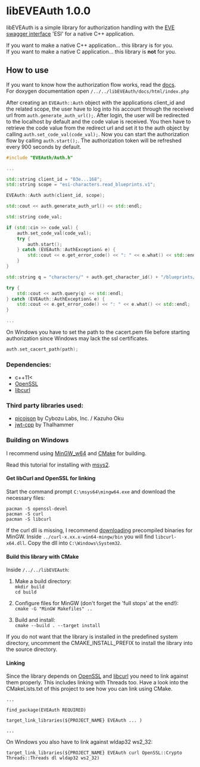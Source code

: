# libEVEAuth 1.0.0

libEVEAuth is a simple library for authorization handling with the 
[EVE swagger interface](https://github.com/esi/esi-docs) 'ESI' for a native C++ application.

If you want to make a native C++ application... this library is for you.  
If you want to make a native C application... this library is **not** for you.

## How to use

If you want to know how the authorization flow works, read the [docs](https://github.com/esi/esi-docs).  
For doxygen documentation open ```/../../libEVEAuth/docs/html/index.php```

After creating an ```EVEAuth::Auth``` object with the applications client_id and the related scope, the user
have to log into his account through the received url from ```auth.generate_auth_url();```. After login, the user will
be redirected to the localhost by default and the code value is received. You then have to retrieve the code value from the redirect url
and set it to the auth object by calling ```auth.set_code_val(code_val);```. Now you can start the authorization flow
by calling ```auth.start();```. The authorization token will be refreshed every 900 seconds by default.

```c++
#include "EVEAuth/Auth.h"

...

std::string client_id = "03e...168";
std::string scope = "esi-characters.read_blueprints.v1";

EVEAuth::Auth auth(client_id, scope);

std::cout << auth.generate_auth_url() << std::endl;

std::string code_val;

if (std::cin >> code_val) {
    auth.set_code_val(code_val);
    try {
        auth.start();
    } catch (EVEAuth::AuthException& e) {
        std::cout << e.get_error_code() << ": " << e.what() << std::endl;
    }
}

std::string q = "characters/" + auth.get_character_id() + "/blueprints/";

try {
    std::cout << auth.query(q) << std::endl;
} catch (EVEAuth::AuthException& e) {
    std::cout << e.get_error_code() << ": " << e.what() << std::endl;
}

...
```

On Windows you have to set the path to the cacert.pem file before starting authorization since Windows may lack the ssl certificates.
```c++
auth.set_cacert_path(path);
```

### Dependencies:
- c++11<
- [OpenSSL](https://www.openssl.org/)
- [libcurl](https://curl.haxx.se/libcurl/)

### Third party libraries used:
- [picojson](https://github.com/kazuho/picojson) by Cybozu Labs, Inc. / Kazuho Oku
- [jwt-cpp](https://github.com/Thalhammer/jwt-cpp) by Thalhammer

### Building on Windows
I recommend using [MinGW_w64](http://mingw-w64.org/doku.php) and [CMake](https://cmake.org/) for building.  
  
Read this tutorial for installing with [msys2](https://www.msys2.org/).

#### Get libCurl and OpenSSL for linking
Start the command prompt ```C:\msys64\mingw64.exe``` and download the necessary files:

```
pacman -S openssl-devel
pacman -S curl
pacman -S libcurl
```

If the curl dll is missing, I recommend [downloading](https://curl.haxx.se/download.html) precompiled binaries for MinGW.
Inside ```../curl-x.xx.x-win64-mingw/bin``` you will find ```libcurl-x64.dll```. Copy the dll into ```C:\Windows\System32```.

#### Build this library with CMake

Inside ```/../../libEVEAuth```:

1. Make a build directory:  
```mkdir build```  
```cd build```

2. Configure files for MinGW (don't forget the 'full stops' at the end!):  
```cmake -G "MinGW Makefiles" ..```

3. Build and install:  
```cmake --build . --target install```

If you do not want that the library is installed in the predefined system directory, uncomment the CMAKE_INSTALL_PREFIX
to install the library into the source directory.

#### Linking
Since the library depends on [OpenSSL](https://www.openssl.org/) and [libcurl](https://curl.haxx.se/libcurl/) you need
to link against them properly. This includes linking with Threads too.
Have a look into the CMakeLists.txt of this project to see how you can link using CMake.

```
...

find_package(EVEAuth REQUIRED)

target_link_libraries(${PROJECT_NAME} EVEAuth ... )

...
```

On Windows you also have to link against wldap32 ws2_32:

```
target_link_libraries(${PROJECT_NAME} EVEAuth curl OpenSSL::Crypto Threads::Threads dl wldap32 ws2_32)
```



